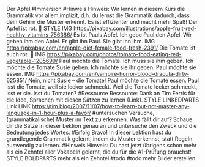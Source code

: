 Der Apfel #Immersion
#Hinweis Hinweis: Wir lernen in diesem Kurs die Grammatik vor allem implizit, d.h. du lernst die Grammatik dadurch, dass dein Gehirn die Muster erkennt. Es ist effizienter und macht mehr Spaß!
Der Apfel ist rot. 🍎
STYLE IMG https://pixabay.com/illustrations/apple-fruit-red-healthy-vitamins-756386/
Es ist Pauls Apfel.
Ich gebe Paul den Apfel.
Wir geben ihm den Apfel.
Er gibt ihn Paul.
Sie gibt ihn ihm.
IMG https://pixabay.com/en/apple-diet-female-food-fresh-2391/
Die Tomate ist auch rot. 🍅
IMG https://pixabay.com/photos/tomato-food-eating-red-vegetable-1205699/
Paul möchte die Tomate.
Ich muss sie ihm geben.
Ich möchte die Tomate Susie geben. Ich möchte sie ihr geben.
Paul möchte sie essen.
IMG https://pixabay.com/en/vampire-horror-blood-dracula-dirty-625851/
Nein, nicht Susie – die Tomate! Paul möchte die Tomate essen.
Paul isst die Tomate, weil sie lecker schmeckt.
Weil die Tomate lecker schmeckt, isst er sie.
Isst du Tomaten?
#Ressource Ressource: Dank an Tim Ferris für die Idee, Sprachen mit diesen Sätzen zu lernen (Link). STYLE LINKEDPARTS Link LINK https://tim.blog/2007/11/07/how-to-learn-but-not-master-any-language-in-1-hour-plus-a-favor/
#untersuchen Versuche, (grammatikalische) Muster im Text zu erkennen. Was fällt dir auf? Schaue dir die Sätze in dieser Lektion genau an und untersuche den Zweck und die Bedeutung jedes Wortes.
#Erfolg Bravo! In dieser Lektion hast du grundlegende Grammatik gelernt, indem du Muster erkennst, statt Regeln auswendig zu lernen.
#Hinweis Hinweis: Du hast jetzt übrigens schon mehr als ein Zehntel aller Vokabeln gelernt, die du für die A1-Prüfung brauchst! STYLE BOLDPARTS mehr als ein Zehntel #todo
#todo mehr Bilder erstellen
